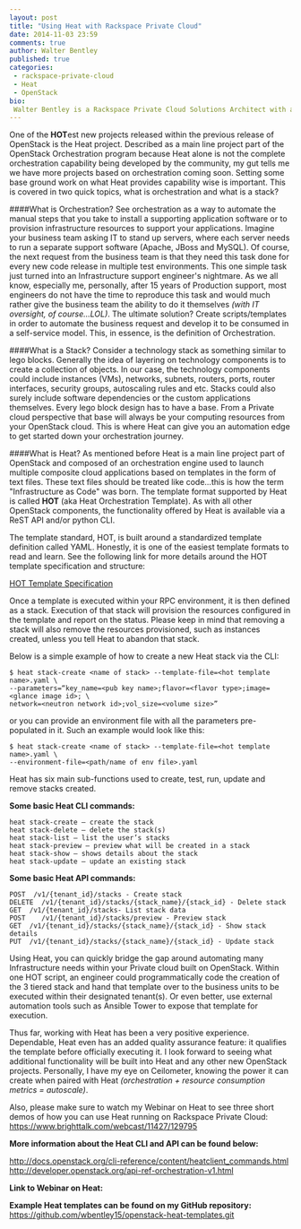 ```yaml
---
layout: post
title: "Using Heat with Rackspace Private Cloud"
date: 2014-11-03 23:59
comments: true
author: Walter Bentley
published: true
categories:
 - rackspace-private-cloud
 - Heat
 - OpenStack
bio:
 Walter Bentley is a Rackspace Private Cloud Solutions Architect with a background in Production Systems Administration and Solutions Architecture. In the past, always being the requester, consumer and advisor to companies to use technologies such as OpenStack, now promoter of OpenStack technology and Cloud educator. Twitter @djstayflypro
---
```


One of the **HOT**est new projects released within the previous release of OpenStack is the Heat project.  Described as a main line project part of the OpenStack Orchestration program because Heat alone is not the complete orchestration capability being developed by the community, my gut tells me we have more projects based on orchestration coming soon.  Setting some base ground work on what Heat provides capability wise is important.  This is covered in two quick topics, what is orchestration and what is a stack?

<!-- more -->

####What is Orchestration?
See orchestration as a way to automate the manual steps that you take to install a supporting application software or to provision infrastructure resources to support your applications. Imagine your business team asking IT to stand up servers, where each server needs to run a separate support software (Apache, JBoss and MySQL). Of course, the next request from the business team is that they need this task done for every new code release in multiple test environments. This one simple task just turned into an Infrastructure support engineer's nightmare. As we all know, especially me, personally, after 15 years of Production support, most engineers do not have the time to reproduce this task and would much rather give the business team the ability to do it themselves *(with IT oversight, of course…LOL)*. The ultimate solution? Create scripts/templates in order to automate the business request and develop it to be consumed in a self-service model. This, in essence, is the definition of Orchestration.

####What is a Stack?
Consider a technology stack as something similar to lego blocks. Generally the idea of layering on technology components is to create a collection of objects. In our case, the technology components could include instances (VMs), networks, subnets, routers, ports, router interfaces, security groups, autoscaling rules and etc. Stacks could also surely include software dependencies or the custom applications themselves.  Every lego block design has to have a base.  From a Private cloud perspective that base will always be your computing resources from your OpenStack cloud.  This is where Heat can give you an automation edge to get started down your orchestration journey.

####What is Heat?
As mentioned before Heat is a main line project part of OpenStack and composed of an orchestration engine used to launch multiple composite cloud applications based on templates in the form of text files.  These text files should be treated like code…this is how the term "Infrastructure as Code" was born.  The template format supported by Heat is called **HOT** (aka Heat Orchestration Template).  As with all other OpenStack components, the functionality offered by Heat is available via a ReST API and/or python CLI.

The template standard, HOT, is built around a standardized template definition called YAML.  Honestly, it is one of the easiest template formats to read and learn.  See the following link for more details around the HOT template specification and structure:  

[HOT Template Specification](http://docs.openstack.org/developer/heat/template_guide/hot_spec.html)

Once a template is executed within your RPC environment, it is then defined as a stack.  Execution of that stack will provision the resources configured in the template and report on the status.  Please keep in mind that removing a stack will also remove the resources provisioned, such as instances created, unless you tell Heat to abandon that stack.  

Below is a simple example of how to create a new Heat stack via the CLI:

    $ heat stack-create <name of stack> --template-file=<hot template name>.yaml \
    --parameters=“key_name=<pub key name>;flavor=<flavor type>;image=<glance image id>; \
    network=<neutron network id>;vol_size=<volume size>”

or you can provide an environment file with all the parameters pre-populated in it.  Such an example would look like this:

    $ heat stack-create <name of stack> --template-file=<hot template name>.yaml \
    --environment-file=<path/name of env file>.yaml


Heat has six main sub-functions used to create, test, run, update and remove stacks created.

**Some basic Heat CLI commands:**

    heat stack-create – create the stack
    heat stack-delete – delete the stack(s)
    heat stack-list – list the user’s stacks
    heat stack-preview – preview what will be created in a stack
    heat stack-show – shows details about the stack
    heat stack-update – update an existing stack

**Some basic Heat API commands:**

    POST  /v1/{tenant_id}/stacks - Create stack
    DELETE  /v1/{tenant_id}/stacks/{stack_name}/{stack_id} - Delete stack
    GET  /v1/{tenant_id}/stacks- List stack data
    POST    /v1/{tenant_id}/stacks/preview - Preview stack
    GET  /v1/{tenant_id}/stacks/{stack_name}/{stack_id} - Show stack details
    PUT  /v1/{tenant_id}/stacks/{stack_name}/{stack_id} - Update stack

Using Heat, you can quickly bridge the gap around automating many Infrastructure needs within your Private cloud built on OpenStack. Within one HOT script, an engineer could programmatically code the creation of the 3 tiered stack and hand that template over to the business units to be executed within their designated tenant(s). Or even better, use external automation tools such as Ansible Tower to expose that template for execution.

Thus far, working with Heat has been a very positive experience. Dependable, Heat even has an added quality assurance feature: it qualifies the template before officially executing it. I look forward to seeing what additional functionality will be built into Heat and any other new OpenStack projects. Personally, I have my eye on Ceilometer, knowing the power it can create when paired with Heat *(orchestration + resource consumption metrics = autoscale)*.

Also, please make sure to watch my Webinar on Heat to see three short demos of how you can use Heat running on Rackspace Private Cloud:
https://www.brighttalk.com/webcast/11427/129795 

**More information about the Heat CLI and API can be found below:**

http://docs.openstack.org/cli-reference/content/heatclient_commands.html
http://developer.openstack.org/api-ref-orchestration-v1.html

**Link to Webinar on Heat:**

**Example Heat templates can be found on my GitHub repository:**
https://github.com/wbentley15/openstack-heat-templates.git